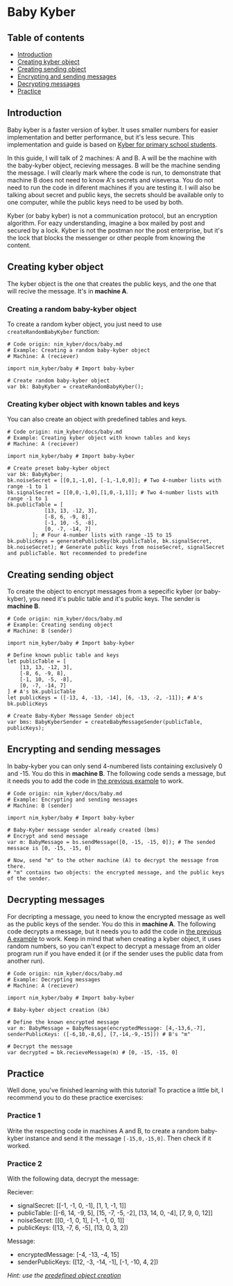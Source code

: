 # Baby Kyber 
## Table of contents
- [Introduction](#introduction)
- [Creating kyber object](#creating-kyber-object)
- [Creating sending object](#creating-sending-object)
- [Encrypting and sending messages](#encrypting-and-sending-messages)
- [Decrypting messages](#decrypting-messages)
- [Practice](#practice)

## Introduction
Baby kyber is a faster version of kyber. It uses smaller numbers for easier implementation and better performance, but it's less secure.
This implementation and guide is based on [Kyber for primary school students](https://crypto.stackexchange.com/questions/103754/kyber-and-dilithium-explained-to-primary-school-students).

In this guide, I will talk of 2 machines: A and B. A will be the machine with the baby-kyber object, recieving messages. B will be the machine sending the message. I will clearly mark where the code is run, to demonstrate that machine B does not need to know A's secrets and viseversa. You do not need to run the code in diferent machines if you are testing it. 
I will also be talking about secret and public keys, the secrets should be available only to one computer, while the public keys need to be used by both.

Kyber (or baby kyber) is not a communication protocol, but an encryption algorithm.
For eazy understanding, imagine a box mailed by post and secured by a lock.
Kyber is not the postman nor the post enterprise, but it's the lock that blocks the messenger or other people from knowing the content.

## Creating kyber object
The kyber object is the one that creates the public keys, and the one that will recive the message. It's in **machine A**.

### Creating a random baby-kyber object
To create a random kyber object, you just need to use `createRandomBabyKyber` function:
```
# Code origin: nim_kyber/docs/baby.md
# Example: Creating a random baby-kyber object
# Machine: A (reciever)

import nim_kyber/baby # Import baby-kyber

# Create random baby-kyber object
var bk: BabyKyber = createRandomBabyKyber();
```

### Creating kyber object with known tables and keys
You can also create an object with predefined tables and keys.
```
# Code origin: nim_kyber/docs/baby.md
# Example: Creating kyber object with known tables and keys
# Machine: A (reciever)

import nim_kyber/baby # Import baby-kyber

# Create preset baby-kyber object
var bk: BabyKyber;
bk.noiseSecret = [[0,1,-1,0], [-1,-1,0,0]]; # Two 4-number lists with range -1 to 1
bk.signalSecret = [[0,0,-1,0],[1,0,-1,1]]; # Two 4-number lists with range -1 to 1
bk.publicTable = [
            [13, 13, -12, 3],
            [-8, 6, -9, 8],
            [-1, 10, -5, -8],
            [0, -7, -14, 7]
        ]; # Four 4-number lists with range -15 to 15
bk.publicKeys = generatePublicKey(bk.publicTable, bk.signalSecret, bk.noiseSecret); # Generate public keys from noiseSecret, signalSecret and publicTable. Not recommended to predefine
```

## Creating sending object
To create the object to encrypt messages from a sepecific kyber (or baby-kyber), you need it's public table and it's public keys. The sender is **machine B**.

```
# Code origin: nim_kyber/docs/baby.md
# Example: Creating sending object
# Machine: B (sender)

import nim_kyber/baby # Import baby-kyber

# Define known public table and keys
let publicTable = [
    [13, 13, -12, 3],
    [-8, 6, -9, 8],
    [-1, 10, -5, -8],
    [0, -7, -14, 7]
] # A's bk.publicTable
let publicKeys = ([-13, 4, -13, -14], [6, -13, -2, -11]); # A's bk.publicKeys

# Create Baby-Kyber Message Sender object
var bms: BabyKyberSender = createBabyMessageSender(publicTable, publicKeys);
```

## Encrypting and sending messages
In baby-kyber you can only send 4-numbered lists containing exclusively 0 and -15. You do this in **machine B**. The following code sends a message, but it needs you to add the code in [the previous example](#creating-sending-object) to work.
```
# Code origin: nim_kyber/docs/baby.md
# Example: Encrypting and sending messages
# Machine: B (sender)

import nim_kyber/baby # Import baby-kyber

# Baby-Kyber message sender already created (bms)
# Encrypt and send message
var m: BabyMessage = bs.sendMessage([0, -15, -15, 0]); # The sended messace is [0, -15, -15, 0]

# Now, send "m" to the other machine (A) to decrypt the message from there. 
# "m" contains two objects: the encrypted message, and the public keys of the sender.
```

## Decrypting messages
For decripting a message, you need to know the encrypted message as well as the public keys of the sender. You do this in **machine A**.
The following code decrypts a message, but it needs you to add the code in [the previous A example](#creating-kyber-object) to work. Keep in mind that when creating a kyber object, it uses random numbers, so you can't expect to decrypt a message from an older program run if you have ended it (or if the sender uses the public data from another run).
```
# Code origin: nim_kyber/docs/baby.md
# Example: Decrypting messages
# Machine: A (reciever)

import nim_kyber/baby # Import baby-kyber

# Baby-kyber object creation (bk)

# Define the known encrypted message
var m: BabyMessage = BabyMessage(encryptedMessage: [4,-13,6,-7], senderPublicKeys: ([-6,10,-8,6], [7,-14,-9,-15])) # B's "m"

# Decrypt the message
var decrypted = bk.recieveMessage(m) # [0, -15, -15, 0]
```

## Practice
Well done, you've finished learning with this tutorial!
To practice a little bit, I recommend you to do these practice exercises:

### Practice 1
Write the respecting code in machines A and B, to create a random baby-kyber instance and send it the message `[-15,0,-15,0]`.
Then check if it worked.

### Practice 2
With the following data, decrypt the message:

Reciever:
- signalSecret: [[-1, -1, 0, -1], [1, 1, -1, 1]]
- publicTable: [[-6, 14, -9, 5], [15, -7, -5, -2], [13, 14, 0, -4], [7, 9, 0, 12]]
- noiseSecret: [[0, -1, 0, 1], [-1, -1, 0, 1]]
- publicKeys: ([13, -7, 6, -5], [13, 0, 3, 2])

Message:
- encryptedMessage: [-4, -13, -4, 15]
- senderPublicKeys: ([12, -3, -14, -1], [-1, -10, 4, 2])

*Hint: use the [predefined object creation](#creating-kyber-object-with-known-tables-and-keys)*
